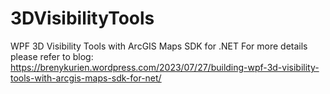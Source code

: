 # 3DVisibilityTools
WPF 3D Visibility Tools with ArcGIS Maps SDK for .NET
For more details please refer to blog:
https://brenykurien.wordpress.com/2023/07/27/building-wpf-3d-visibility-tools-with-arcgis-maps-sdk-for-net/
